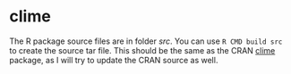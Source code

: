clime
=====

The R package source files are in folder *src*. You can use `R CMD build src` to create the source tar file. This should be the same as the CRAN [clime](http://cran.r-project.org/web/packages/clime/index.html)  package, as I will try to update the CRAN source as well. 

